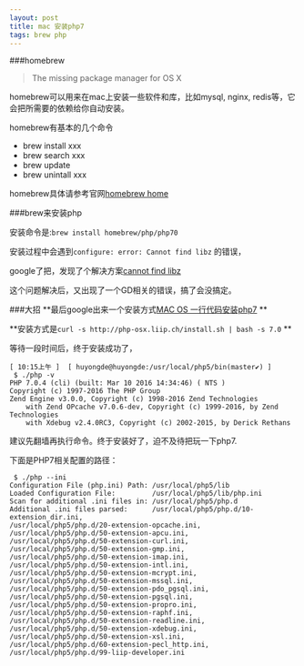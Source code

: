 ```yaml
---
layout: post
title: mac 安装php7
tags: brew php
---
```


###homebrew

> The missing package manager for OS X

homebrew可以用来在mac上安装一些软件和库，比如mysql, nginx, redis等，它会把所需要的依赖给你自动安装。

homebrew有基本的几个命令

* brew install xxx
* brew search xxx
* brew update
* brew unintall xxx

homebrew具体请参考官网[homebrew home](http://brew.sh/)

###brew来安装php

安装命令是:`brew install homebrew/php/php70`

安装过程中会遇到`configure: error: Cannot find libz` 的错误，

google了把，发现了个解决方案[cannot find libz](http://codex16.com/mac-osx-brew-install-php56-cannot-find-libz/)

这个问题解决后，又出现了一个GD相关的错误，搞了会没搞定。

###大招
**最后google出来一个安装方式[MAC OS 一行代码安装php7](http://php-osx.liip.ch/) **

**安装方式是`curl -s http://php-osx.liip.ch/install.sh | bash -s 7.0` **

等待一段时间后，终于安装成功了，


```
[ 10:15上午 ]  [ huyongde@huyongde:/usr/local/php5/bin(master✔) ]
 $ ./php -v
PHP 7.0.4 (cli) (built: Mar 10 2016 14:34:46) ( NTS )
Copyright (c) 1997-2016 The PHP Group
Zend Engine v3.0.0, Copyright (c) 1998-2016 Zend Technologies
    with Zend OPcache v7.0.6-dev, Copyright (c) 1999-2016, by Zend Technologies
    with Xdebug v2.4.0RC3, Copyright (c) 2002-2015, by Derick Rethans
```

建议先翻墙再执行命令。终于安装好了，迫不及待把玩一下php7.

下面是PHP7相关配置的路径：

```
 $ ./php --ini
Configuration File (php.ini) Path: /usr/local/php5/lib
Loaded Configuration File:         /usr/local/php5/lib/php.ini
Scan for additional .ini files in: /usr/local/php5/php.d
Additional .ini files parsed:      /usr/local/php5/php.d/10-extension_dir.ini,
/usr/local/php5/php.d/20-extension-opcache.ini,
/usr/local/php5/php.d/50-extension-apcu.ini,
/usr/local/php5/php.d/50-extension-curl.ini,
/usr/local/php5/php.d/50-extension-gmp.ini,
/usr/local/php5/php.d/50-extension-imap.ini,
/usr/local/php5/php.d/50-extension-intl.ini,
/usr/local/php5/php.d/50-extension-mcrypt.ini,
/usr/local/php5/php.d/50-extension-mssql.ini,
/usr/local/php5/php.d/50-extension-pdo_pgsql.ini,
/usr/local/php5/php.d/50-extension-pgsql.ini,
/usr/local/php5/php.d/50-extension-propro.ini,
/usr/local/php5/php.d/50-extension-raphf.ini,
/usr/local/php5/php.d/50-extension-readline.ini,
/usr/local/php5/php.d/50-extension-xdebug.ini,
/usr/local/php5/php.d/50-extension-xsl.ini,
/usr/local/php5/php.d/60-extension-pecl_http.ini,
/usr/local/php5/php.d/99-liip-developer.ini
```






